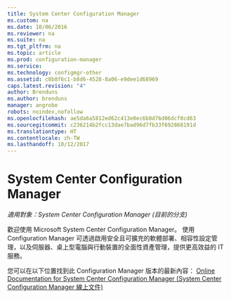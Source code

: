 ```yaml
---
title: System Center Configuration Manager
ms.custom: na
ms.date: 10/06/2016
ms.reviewer: na
ms.suite: na
ms.tgt_pltfrm: na
ms.topic: article
ms.prod: configuration-manager
ms.service: 
ms.technology: configmgr-other
ms.assetid: c8b8f6c1-b8d6-4528-8a06-e9dee1d68969
caps.latest.revision: "4"
author: Brenduns
ms.author: brenduns
manager: angrobe
robots: noindex,nofollow
ms.openlocfilehash: ae5da6a5812ed62c413e0ec6b8d76d06dcf0cd63
ms.sourcegitcommit: c236214b2fcc13dae7bad96d7fb33f692868191d
ms.translationtype: HT
ms.contentlocale: zh-TW
ms.lasthandoff: 10/12/2017
---
```

# <a name="system-center-configuration-manager"></a>System Center Configuration Manager

*適用對象：System Center Configuration Manager (目前的分支)*

歡迎使用 Microsoft System Center Configuration Manager。 使用 Configuration Manager 可透過啟用安全且可擴充的軟體部署、相容性設定管理，以及伺服器、桌上型電腦與行動裝置的全面性資產管理，提供更高效益的 IT 服務。  

 您可以在以下位置找到此 Configuration Manager 版本的最新內容： [Online Documentation for System Center Configuration Manager (System Center Configuration Manager 線上文件)](https://go.microsoft.com/fwlink/?LinkID=533344)
